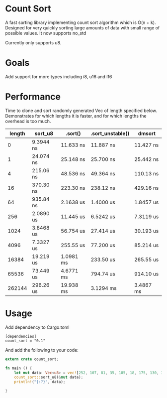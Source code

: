 # Count Sort

A fast sorting library implementing count sort algorithm which is O(n + k). Designed for very quickly sorting large amounts of data with small range of possible values. It now supports no_std

Currently only supports u8.

# Goals

Add support for more types including i8, u16 and i16

# Performance

Time to clone and sort randomly generated Vec<u8> of length specified below. Demonstrates for which lengths it is faster, and for which lengths the overhead is too much.

| length | sort_u8   | .sort()   | .sort_unstable() | dmsort    |
|--------|-----------|-----------|------------------|-----------|
| 0      | 9.3944 ns | 11.633 ns | 11.887 ns        | 11.427 ns |
| 1      | 24.074 ns | 25.148 ns | 25.700 ns        | 25.442 ns |
| 4      | 215.06 ns | 48.536 ns | 49.364 ns        | 110.13 ns |
| 16     | 370.30 ns | 223.30 ns | 238.12 ns        | 429.16 ns |
| 64     | 935.84 ns | 2.1638 us | 1.4000 us        | 1.8457 us |
| 256    | 2.0890 us | 11.445 us | 6.5242 us        | 7.3119 us |
| 1024   | 3.8468 us | 56.754 us | 27.414 us        | 30.193 us |
| 4096   | 7.3327 us | 255.55 us | 77.200 us        | 85.214 us |
| 16384  | 19.219 us | 1.0981 ms | 233.50 us        | 265.55 us |
| 65536  | 73.449 us | 4.6771 ms | 794.74 us        | 914.10 us |
| 262144 | 296.26 us | 19.938 ms | 3.1294 ms        | 3.4867 ms |

# Usage

Add dependency to Cargo.toml
```
[dependencies]
count_sort = "0.1"
```

And add the following to your code:

```rust
extern crate count_sort;

fn main () {
	let mut data: Vec<u8> = vec![252, 107, 81, 35, 185, 18, 175, 130, 37, 166];
	count_sort::sort_u8(&mut data);
	println!("{:?}", data);

}
```
